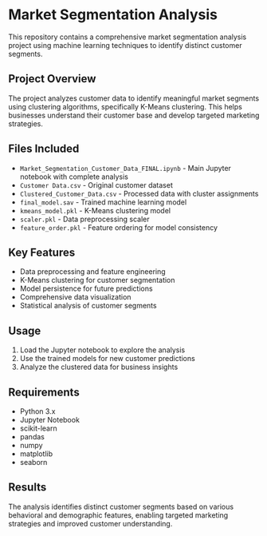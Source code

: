# Market Segmentation Analysis

This repository contains a comprehensive market segmentation analysis project using machine learning techniques to identify distinct customer segments.

## Project Overview

The project analyzes customer data to identify meaningful market segments using clustering algorithms, specifically K-Means clustering. This helps businesses understand their customer base and develop targeted marketing strategies.

## Files Included

- `Market_Segmentation_Customer_Data_FINAL.ipynb` - Main Jupyter notebook with complete analysis
- `Customer Data.csv` - Original customer dataset
- `Clustered_Customer_Data.csv` - Processed data with cluster assignments
- `final_model.sav` - Trained machine learning model
- `kmeans_model.pkl` - K-Means clustering model
- `scaler.pkl` - Data preprocessing scaler
- `feature_order.pkl` - Feature ordering for model consistency

## Key Features

- Data preprocessing and feature engineering
- K-Means clustering for customer segmentation
- Model persistence for future predictions
- Comprehensive data visualization
- Statistical analysis of customer segments

## Usage

1. Load the Jupyter notebook to explore the analysis
2. Use the trained models for new customer predictions
3. Analyze the clustered data for business insights

## Requirements

- Python 3.x
- Jupyter Notebook
- scikit-learn
- pandas
- numpy
- matplotlib
- seaborn

## Results

The analysis identifies distinct customer segments based on various behavioral and demographic features, enabling targeted marketing strategies and improved customer understanding.
